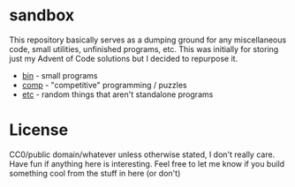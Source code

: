 # sandbox

This repository basically serves as a dumping ground for any miscellaneous code,
small utilities, unfinished programs, etc. This was initially for storing just
my Advent of Code solutions but I decided to repurpose it.

  - [bin](bin/) - small programs
  - [comp](comp/) - "competitive" programming / puzzles
  - [etc](etc/) - random things that aren't standalone programs

# License

CC0/public domain/whatever unless otherwise stated, I don't really care. Have fun
if anything here is interesting. Feel free to let me know if you build something
cool from the stuff in here (or don't)

